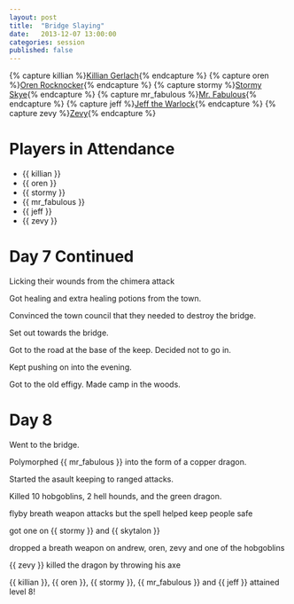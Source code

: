 ```yaml
---
layout: post
title:  "Bridge Slaying"
date:   2013-12-07 13:00:00
categories: session
published: false
---
```

{% capture killian %}[Killian Gerlach]({{site.baseurl}}/party/killian_gerlach.html){% endcapture %}
{% capture oren %}[Oren Rocknocker]({{site.baseurl}}/party/oren_rocknocker.html){% endcapture %}
{% capture stormy %}[Stormy Skye]({{site.baseurl}}/party/stormy_skye.html){% endcapture %}
{% capture mr_fabulous %}[Mr. Fabulous]({{site.baseurl}}/party/mr_fabulous.html){% endcapture %}
{% capture jeff %}[Jeff the Warlock]({{site.baseurl}}/party/jeff_the_warlock.html){% endcapture %}
{% capture zevy %}[Zevy]({{site.baseurl}}/party/zevy.html){% endcapture %}

# Players in Attendance
* {{ killian }}
* {{ oren }}
* {{ stormy }}
* {{ mr_fabulous }}
* {{ jeff }}
* {{ zevy }}

# Day 7 Continued
Licking their wounds from the chimera attack

Got healing and extra healing potions from the town.

Convinced the town council that they needed to destroy the bridge.

Set out towards the bridge.

Got to the road at the base of the keep. Decided not to go in.

Kept pushing on into the evening.

Got to the old effigy. Made camp in the woods.

# Day 8
Went to the bridge.

Polymorphed {{ mr_fabulous }} into the form of a copper dragon.

Started the asault keeping to ranged attacks.

Killed 10 hobgoblins, 2 hell hounds, and the green dragon.

flyby breath weapon attacks but the spell helped keep people safe

got one on {{ stormy }} and {{ skytalon }}

dropped a breath weapon on andrew, oren, zevy and one of the hobgoblins

{{ zevy }} killed the dragon by throwing his axe

{{ killian }}, {{ oren }}, {{ stormy }}, {{ mr_fabulous }} and {{ jeff }} attained level 8!
